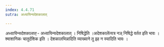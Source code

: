 ```yaml
---
index: 4.4.71
sutra: अध्यायिन्यदेशकालात्

---
```

_अध्यायिन्यदेशकालात्_ - अध्यायिन्यदेशकालात् । निषिद्धेति ।अदेशकाले॑त्यत्र नञ् निषिद्धे वर्तत इति भावः । श्माशानिकः चातुर्दशिक इति । देशकालभिन्नादिति व्याख्याने तु इह न स्यादिति भावः ।